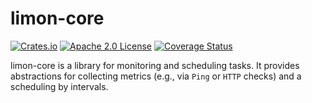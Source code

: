 # limon-core

[![Crates.io](https://img.shields.io/crates/v/limon-core.svg)](https://crates.io/crates/limon-core)
[![Apache 2.0 License](https://img.shields.io/badge/license-Apache%202.0-blue.svg)](LICENSE.md)
[![Coverage Status](https://coveralls.io/repos/github/limon-sh/limon-core/badge.svg?branch=main)](https://coveralls.io/github/limon-sh/limon-core?branch=main)

limon-core is a library for monitoring and scheduling tasks.
It provides abstractions for collecting metrics (e.g., via `Ping` or `HTTP` checks) 
and a scheduling by intervals.

